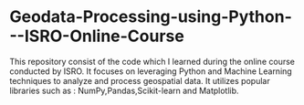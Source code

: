 # Geodata-Processing-using-Python---ISRO-Online-Course

This repository consist of the code which I learned during the online course conducted by ISRO.
It focuses on leveraging Python and Machine Learning techniques to analyze and process geospatial data. It utilizes popular libraries such as : NumPy,Pandas,Scikit-learn and Matplotlib.
